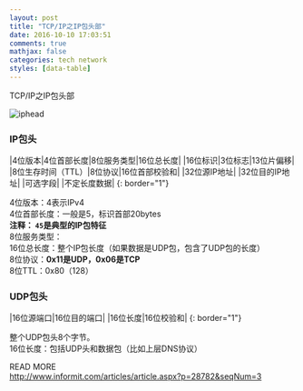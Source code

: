```yaml
---
layout: post
title: "TCP/IP之IP包头部"
date: 2016-10-10 17:03:51
comments: true
mathjax: false
categories: tech network
styles: [data-table]
---
```


TCP/IP之IP包头部

<!--more-->


![iphead](http://www.informit.com/content/images/chap3_0672323516/elementLinks/03table02.gif)


### IP包头


|4位版本|4位首部长度|8位服务类型|16位总长度|
|16位标识|3位标志|13位片偏移|
|8位生存时间（TTL）|8位协议|16位首部校验和|
|32位源IP地址|
|32位目的IP地址|
|可选字段|
|不定长度数据|
{: border="1"}


4位版本：4表示IPv4  
4位首部长度：一般是5，标识首部20bytes  
**注释： `45`是典型的IP包特征**  
8位服务类型：  
16位总长度：整个IP包长度（如果数据是UDP包，包含了UDP包的长度）  
8位协议：**0x11是UDP，0x06是TCP**  
8位TTL：0x80（128）


### UDP包头


|16位源端口|16位目的端口|
|16位长度|16位校验和|
{: border="1"}


整个UDP包头8个字节。  
16位长度：包括UDP头和数据包（比如上层DNS协议）


READ MORE  
<http://www.informit.com/articles/article.aspx?p=28782&seqNum=3>


